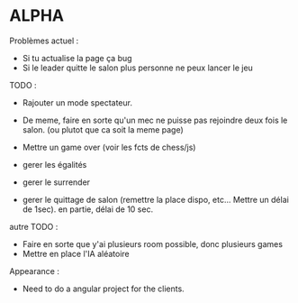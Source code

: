 ALPHA
===========

Problèmes actuel :

- Si tu actualise la page ça bug
- Si le leader quitte le salon plus personne ne peux lancer le jeu

TODO :

- Rajouter un mode spectateur.
- De meme, faire en sorte qu'un mec ne puisse pas rejoindre deux fois le salon. (ou plutot que ca soit la meme page)


- Mettre un game over (voir les fcts de chess/js)
- gerer les égalités
- gerer le surrender
- gerer le quittage de salon (remettre la place dispo, etc... Mettre un délai de 1sec). en partie, délai de 10 sec.


autre TODO :
- Faire en sorte que y'ai plusieurs room possible, donc plusieurs games
- Mettre en place l'IA aléatoire

Appearance : 
- Need to do a angular project for the clients.